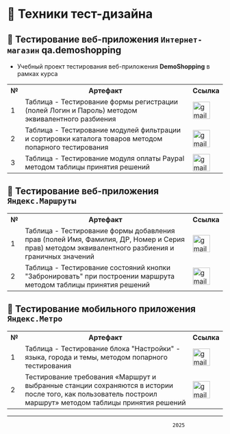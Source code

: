 # 🧩 Техники тест-дизайна

## 👾 Тестирование веб-приложения `Интернет-магазин` qa.demoshopping
- Учебный проект тестирования веб-приложения **DemoShopping** в рамках курса
<table>
      <tr>
        <th>№</th>
        <th>Артефакт</th>
        <th>Ссылка</th>
      </tr>
      <tr>
        <td>1</td>
        <td>Таблица - Тестирование формы регистрации (полей Логин и Пароль) методом эквивалентного разбиения</td>
        <td><a href= "https://docs.google.com/spreadsheets/d/14HFYSPNJRyDMktBCUYoLbL4xglilWt0iUaBI9xPxYRc/edit?usp=sharing"><img title="publiclink" src="https://img.icons8.com/?size=100&id=80410&format=png&color=000000" width="40" height="40" alt="gmail"/></a></td>
      </tr>
      <tr>
        <td>2</td>
        <td>Таблица - Тестирование модулей фильтрации и сортировки каталога товаров методом попарного тестирования</td>
        <td><a href= "https://docs.google.com/spreadsheets/d/11u2mu7wfr7AYKezyyXut5UnKJ3MFCgESpoK4eVLnT_I/edit?usp=sharing"><img title="publiclink" src="https://img.icons8.com/?size=100&id=80410&format=png&color=000000" width="40" height="40" alt="gmail"/></a></td>
      </tr>
      <tr>
        <td>3</td>
        <td>Таблица - Тестирование модуля оплаты Paypal методом таблицы принятия решений</td>
        <td><a href= "https://docs.google.com/spreadsheets/d/1IzgJj_mnyfwArq-ZYjsgxSP4zS1Qqf4NY555rcWX8_A/edit?usp=sharing"><img title="publiclink" src="https://img.icons8.com/?size=100&id=80410&format=png&color=000000" width="40" height="40" alt="gmail"/></a></td>
      </tr>
</table>

## 👾 Тестирование веб-приложения `Яндекс.Маршруты`

<table>
      <tr>
        <th>№</th>
        <th>Артефакт</th>
        <th>Ссылка</th>
      </tr>
      <tr>
        <td>1</td>
        <td>Таблица - Тестирование формы добавления прав (полей Имя, Фамилия, ДР, Номер и Серия прав) методом эквивалентного разбиения и граничных значений</td>
        <td><a href= "https://docs.google.com/spreadsheets/d/1AIE3t8iwD1dy8RVX5L6ez8s2FIDvzKEKbDhp5L5bCCk/edit?usp=sharing"><img title="publiclink" src="https://img.icons8.com/?size=100&id=80410&format=png&color=000000" width="40" height="40" alt="gmail"/></a></td>
      </tr>
      <tr>
        <td>2</td>
        <td>Таблица - Тестирование состояний кнопки "Забронировать" при построении маршрута методом таблицы принятия решений</td>
        <td><a href= "https://docs.google.com/spreadsheets/d/1KDL2tfHQqTjDs6UILd2VTfW3o_oyEEk_G_N9htGK92A/edit?usp=sharing"><img title="publiclink" src="https://img.icons8.com/?size=100&id=80410&format=png&color=000000" width="40" height="40" alt="gmail"/></a></td>
      </tr>
</table>

## 👾 Тестирование мобильного приложения `Яндекс.Метро`

<table>
      <tr>
        <th>№</th>
        <th>Артефакт</th>
        <th>Ссылка</th>
      </tr>
      <tr>
        <td>1</td>
        <td>Таблица - Тестирование блока "Настройки" - языка, города и темы, методом попарного тестирования</td>
        <td><a href= "https://docs.google.com/spreadsheets/d/1zJUq5kLkVCf6E2E6kQ76Grx8xzLFWGz-jrgocgJx39A/edit?usp=sharing"><img title="publiclink" src="https://img.icons8.com/?size=100&id=80410&format=png&color=000000" width="40" height="40" alt="gmail"/></a></td>
      </tr>
      <tr>
        <td>2</td>
        <td>Тестирование требования «Маршрут и выбранные станции сохраняются в истории после того, как пользователь построил маршрут» методом таблицы принятия решений</td>
        <td><a href= "https://docs.google.com/spreadsheets/d/1vA_Q3A-ZS-64CvLedTM5kXHPXuvkx15fbELrrUJZsvc/edit?usp=sharing"><img title="publiclink" src="https://img.icons8.com/?size=100&id=80410&format=png&color=000000" width="40" height="40" alt="gmail"/></a></td>
      </tr>
</table>

---
                                                          2025



